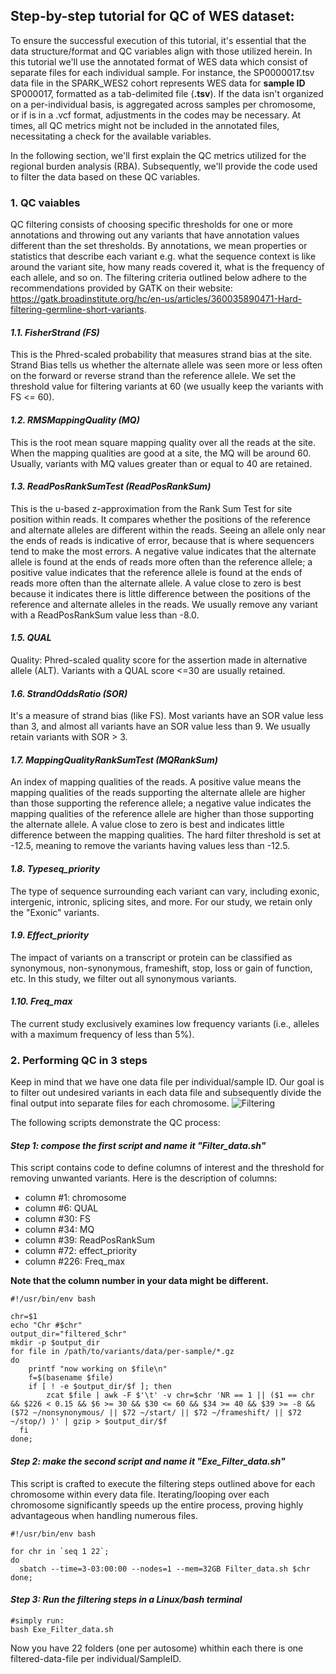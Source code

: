 ## Step-by-step tutorial for QC of WES dataset:
To ensure the successful execution of this tutorial, it's essential that the data structure/format 
and QC variables align with those utilized herein. In this tutorial we'll use the annotated format 
of WES data which consist of separate files for each individual sample. For instance, the SP0000017.tsv 
data file in the SPARK_WES2 cohort represents WES data for **sample ID** SP000017, formatted as a 
tab-delimited file (**.tsv**). If the data isn't organized on a per-individual basis, is aggregated 
across samples per chromosome, or if is in a .vcf format, adjustments in the codes may be necessary. 
At times, all QC metrics might not be included in the annotated files, necessitating a check for the 
available variables. 

In the following section, we'll first explain the QC metrics utilized for the regional burden analysis (RBA).
Subsequently, we'll provide the code used to filter the data based on these QC variables.

### 1. QC vaiables
QC filtering consists of choosing specific thresholds for one or more annotations and throwing out any 
variants that have annotation values different than the set thresholds. By annotations, we mean properties 
or statistics that describe each variant e.g. what the sequence context is like around the variant site, 
how many reads covered it, what is the frequency of each allele, and so on. The filtering criteria outlined below 
adhere to the recommendations provided by GATK on their website: 
<https://gatk.broadinstitute.org/hc/en-us/articles/360035890471-Hard-filtering-germline-short-variants>.

#### *1.1. FisherStrand (FS)*
This is the Phred-scaled probability that measures strand bias at the site. Strand Bias tells us whether the
alternate allele was seen more or less often on the forward or reverse strand than the reference allele. 
We set the threshold value for filtering variants at 60 (we usually keep the variants with FS <= 60).  

#### *1.2. RMSMappingQuality (MQ)*
This is the root mean square mapping quality over all the reads at the site. When the mapping qualities are good at a site, the MQ will be around 60. Usually, variants with MQ values greater than or equal to 40 are retained.

#### *1.3. ReadPosRankSumTest (ReadPosRankSum)*
This is the u-based z-approximation from the Rank Sum Test for site position within reads. It compares whether the positions of the reference and alternate alleles are different within the reads. Seeing an allele only near the ends of reads is indicative of error, because that is where sequencers tend to make the most errors. A negative value indicates that the alternate allele is found at the ends of reads more often than the reference allele; a positive value indicates that the reference allele is found at the ends of reads more often than the alternate allele. A value close to zero is best because it indicates there is little difference between the positions of the reference and alternate alleles in the reads. We usually remove any variant with a ReadPosRankSum value less than -8.0.

#### *1.5. QUAL*
Quality: Phred-scaled quality score for the assertion made in alternative allele (ALT). Variants with a QUAL score <=30 are usually retained.

#### *1.6. StrandOddsRatio (SOR)*
It's a measure of strand bias (like FS). Most variants have an SOR value less than 3, and almost all variants have an SOR value less than 9. We usually retain variants with SOR > 3.

#### *1.7.  MappingQualityRankSumTest (MQRankSum)*
An index of mapping qualities of the reads. A positive value means the mapping qualities of the reads supporting the alternate allele are higher than those supporting the reference allele; a negative value indicates the mapping qualities of the reference allele are higher than those supporting the alternate allele. A value close to zero is best and indicates little difference between the mapping qualities. The hard filter threshold is set at -12.5, meaning to remove the variants having values less than -12.5.

#### *1.8. Typeseq_priority*
The type of sequence surrounding each variant can vary, including exonic, intergenic, intronic, splicing sites, and more. For our study, we retain only the "Exonic" variants.

#### *1.9. Effect_priority*
The impact of variants on a transcript or protein can be classified as synonymous, non-synonymous, frameshift, stop, loss or gain of function, etc. In this study, we filter out all synonymous variants.

#### *1.10. Freq_max*
The current study exclusively examines low frequency variants (i.e., alleles with a maximum frequency of less than 5%).


### 2. Performing QC in 3 steps
Keep in mind that we have one data file per individual/sample ID. Our goal is to filter out undesired variants in each data file and subsequently divide the final output into separate files for each chromosome.
![Filtering](https://github.com/NSafarian/RBA_Project/assets/102309428/577b55c8-e0da-498b-b2bc-0123b10dcedb)

The following scripts demonstrate the QC process:

#### *Step 1: compose the first script and name it **"Filter_data.sh"***
This script contains code to define columns of interest and the threshold for removing unwanted variants.
Here is the description of columns:
 - column #1: chromosome
 - column #6: QUAL
 - column #30: FS
 - column #34: MQ
 - column #39: ReadPosRankSum
 - column #72: effect_priority
 - column #226: Freq_max
   
**Note that the column number in your data might be different.**

```{bash}
#!/usr/bin/env bash

chr=$1
echo "Chr #$chr"
output_dir="filtered_$chr"
mkdir -p $output_dir
for file in /path/to/variants/data/per-sample/*.gz
do
	printf "now working on $file\n"
	f=$(basename $file)
	if [ ! -e $output_dir/$f ]; then
		zcat $file | awk -F $'\t' -v chr=$chr 'NR == 1 || ($1 == chr && $226 < 0.15 && $6 >= 30 && $30 <= 60 && $34 >= 40 && $39 >= -8 &&($72 ~/nonsynonymous/ || $72 ~/start/ || $72 ~/frameshift/ || $72 ~/stop/) )' | gzip > $output_dir/$f
  fi
done;

```

#### *Step 2: make the second script and name it **"Exe_Filter_data.sh"***
This script is crafted to execute the filtering steps outlined above for each chromosome within every data file. Iterating/looping over each chromosome significantly speeds up the entire process, proving highly advantageous when handling numerous files.

```{bash}
#!/usr/bin/env bash

for chr in `seq 1 22`;
do
  sbatch --time=3-03:00:00 --nodes=1 --mem=32GB Filter_data.sh $chr
done;

```

#### *Step 3: Run the filtering steps in a Linux/bash terminal*

```{bash}
#simply run:
bash Exe_Filter_data.sh

```
Now you have 22 folders (one per autosome) whithin each there is one filtered-data-file per individual/SampleID.




